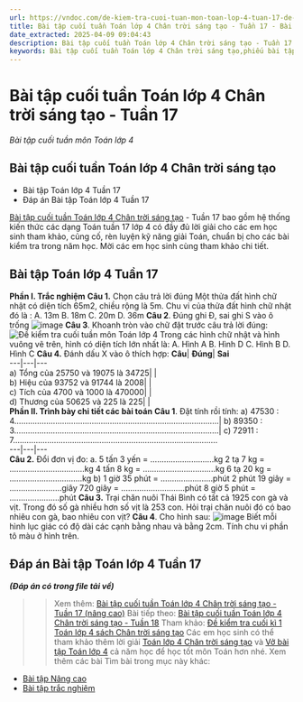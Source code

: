 ```yaml
---
url: https://vndoc.com/de-kiem-tra-cuoi-tuan-mon-toan-lop-4-tuan-17-de-1-158972
title: Bài tập cuối tuần Toán lớp 4 Chân trời sáng tạo - Tuần 17 - Bài tập cuối tuần môn Toán lớp 4 - VnDoc.com
date_extracted: 2025-04-09 09:04:43
description: Bài tập cuối tuần Toán lớp 4 Chân trời sáng tạo - Tuần 17 có đáp án giúp các em học sinh ôn tập, nâng cao kỹ năng giải Toán.
keywords: Bài tập cuối tuần Toán lớp 4 Chân trời sáng tạo,phiếu bài tập toán lớp 4 tuần 17,bài tập cuối tuần 17 lớp 4,Đề kiểm tra cuối tuần môn Toán lớp 4 Tuần 17,Đề kiểm tra cuối tuần môn Toán lớp 4,Bài tập cuối tuần môn Toán lớp 4,giải Toán lớp 4,giải bài tập toán 4,toán lớp 4,bài tập toán lớp 4,bài tập toán lớp 4 chương 2
---
```


# Bài tập cuối tuần Toán lớp 4 Chân trời sáng tạo - Tuần 17
 _Bài tập cuối tuần môn Toán lớp 4_
## **Bài tập cuối tuần Toán lớp 4 Chân trời sáng tạo**
  * Bài tập Toán lớp 4 Tuần 17
  * Đáp án Bài tập Toán lớp 4 Tuần 17

[Bài tập cuối tuần Toán lớp 4 Chân trời sáng tạo](<https://vndoc.com/de-kiem-tra-cuoi-tuan-toan4>) \- Tuần 17 bao gồm hệ thống kiến thức các dạng Toán tuần 17 lớp 4 có đầy đủ lời giải cho các em học sinh tham khảo, củng cố, rèn luyện kỹ năng giải Toán, chuẩn bị cho các bài kiểm tra trong năm học. Mời các em học sinh cùng tham khảo chi tiết.
## **Bài tập Toán lớp 4 Tuần 17**
**Phần I. Trắc nghiệm**
**Câu 1.** Chọn câu trả lời đúng
Một thửa đất hình chữ nhật có diện tích 65m2, chiều rộng là 5m. Chu vi của thửa đất hình chữ nhật đó là :
A. 13m B. 18m C. 20m D. 36m
**Câu 2**. Đúng ghi Đ, sai ghi S vào ô trống
![image](https://i.vdoc.vn/data/image/2023/12/25/btct-toan-4-ctst-tuan-17-h1.png)
**Câu 3**. Khoanh tròn vào chữ đặt trước câu trả lời đúng:
![Đề kiểm tra cuối tuần môn Toán lớp 4](https://i.vdoc.vn/data/image/2018/11/23/de-kiem-tra-cuoi-tuan-mon-toan-lop-4-tuan-17-de-1-b.jpg)
Trong các hình chữ nhật và hình vuông vẽ trên, hình có diện tích lớn nhất là:
A. Hình A
B. Hình D
C. Hình B
D. Hình C
**Câu 4.** Đánh dấu X vào ô thích hợp:
**Câu**| **Đúng**| **Sai**  
---|---|---  
a\) Tổng của 25750 và 19075 là 34725| |   
b\) Hiệu của 93752 và 91744 là 2008| |   
c\) Tích của 4700 và 1000 là 470000| |   
d\) Thương của 50625 và 225 là 225| |   
**Phần II. Trình bày chi tiết các bài toán**
**Câu 1**. Đặt tính rồi tính:
a\) 47530 : 4………………………………………………………………………………| b\) 89350 : 3………………………………………………………………………………| c\) 72911 : 7………………………………………………………………………………  
---|---|---  
**Câu 2.** Đổi đơn vị đo:
a. 5 tấn 3 yến = ............................kg
2 tạ 7 kg = .................................kg
4 tấn 8 kg = ................................kg
6 tạ 20 kg = ................................kg
b\) 1 giờ 35 phút = .......................phút
2 phút 19 giây = .......................giây
720 giây = ............................phút
8 giờ 5 phút = ......................phút
**Câu 3.** Trại chăn nuôi Thái Bình có tất cả 1925 con gà và vịt. Trong đó số gà nhiều hơn số vịt là 253 con. Hỏi trại chăn nuôi đó có bao nhiêu con gà, bao nhiêu con vịt?
**Câu 4**.
Cho hình sau:
![image](https://i.vdoc.vn/data/image/2023/12/25/btct-toan-4-ctst-tuan-17-h2.png)
Biết mỗi hình lục giác có độ dài các cạnh bằng nhau và bằng 2cm. Tính chu vi phần tô màu ở hình trên.
## **Đáp án Bài tập Toán lớp 4 Tuần 17**
 _**\(Đáp án có trong file tải về\)**_
>> Xem thêm: [Bài tập cuối tuần Toán lớp 4 Chân trời sáng tạo - Tuần 17 \(nâng cao\)](<https://vndoc.com/bai-tap-cuoi-tuan-toan-lop-4-chan-troi-sang-tao-tuan-17-nang-cao-300411>)
>> Bài tiếp theo: [Bài tập cuối tuần Toán lớp 4 Chân trời sáng tạo - Tuần 18](<https://vndoc.com/de-kiem-tra-cuoi-tuan-mon-toan-lop-4-tuan-18-de-1-159464>)
Tham khảo: [Đề kiểm tra cuối kì 1 Toán lớp 4 sách Chân trời sáng tạo](<https://vndoc.com/de-kiem-tra-toan-lop-4-hoc-ki-1-chan-troi-sang-tao>)
Các em học sinh có thể tham khảo thêm lời giải [Toán lớp 4 Chân trời sáng tạo](<https://vndoc.com/toan-lop-4-chan-troi-sang-tao>) và [Vở bài tập Toán lớp 4](<https://vndoc.com/vo-bt-toan4>) cả năm học để học tốt môn Toán hơn nhé.
Xem thêm các bài Tìm bài trong mục này khác:
  * [Bài tập Nâng cao](</bai-tap-cuoi-tuan-toan-lop-4-chan-troi-sang-tao-tuan-17-nang-cao-300411>)
  * [Bài tập trắc nghiệm](</luyen-tap-kien-thuc-toan-lop-4-tuan-17-ctst-327897>)

